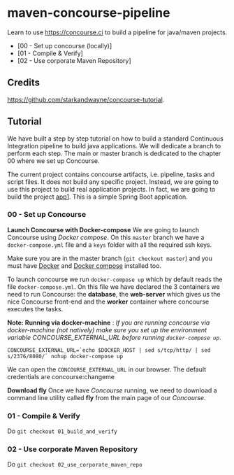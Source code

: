 # maven-concourse-pipeline

Learn to use https://concourse.ci to build a pipeline for java/maven projects.

* [00 - Set up concourse (locally)]
* [01 - Compile & Verify]
* [02 - Use corporate Maven Repository]

## Credits

https://github.com/starkandwayne/concourse-tutorial.


## Tutorial

We have built a step by step tutorial on how to build a standard Continuous Integration pipeline to build java applications.
We will dedicate a branch to perform each step. The main or master branch is dedicated to the chapter 00 where we set up Concourse.

The current project contains concourse artifacts, i.e. pipeline, tasks and script files. It does not build any specific project. Instead, we are going to use this project to build real application projects. In fact, we are going to build the project [app1](https://github.com/MarcialRosales/maven-concourse-pipeline-app1). This is a simple Spring Boot application.

### 00 - Set up Concourse

**Launch Concourse with Docker-compose**
We are going to launch Concourse using *Docker compose*. On this `master` branch
 we have a `docker-compose.yml` file and a `keys` folder with all the required ssh keys.

Make sure you are in the master branch (`git checkout master`) and you must have [Docker](https://docs.docker.com/engine/installation/)
and [Docker compose](https://docs.docker.com/compose/install/) installed too.

To launch concourse we run `docker-compose up` which by default reads the file `docker-compose.yml`. On this file we have declared the 3 containers we need to run Concourse: the **database**, the **web-server** which gives us the nice Concourse front-end and the **worker** container where concourse executes the tasks.

**Note: Running via docker-machine** : *If you are running concourse via docker-machine (not natively) make sure you set up the environment variable CONCOURSE_EXTERNAL_URL before running `docker-compose up`*.

```
CONCOURSE_EXTERNAL_URL=`echo $DOCKER_HOST | sed s/tcp/http/ | sed s/2376/8080/` nohup docker-compose up
```
We can open the `CONCOURSE_EXTERNAL_URL` in our browser. The default credentials are concourse:changeme

**Download fly**
Once we have *Concourse* running, we need to download a command line utility called **fly** from the main page of our *Concourse*.

### 01 - Compile & Verify

Do `git checkout 01_build_and_verify`

### 02 - Use corporate Maven Repository

Do `git checkout 02_use_corporate_maven_repo`
